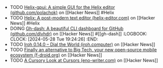 - TODO [Helix-gpui: A simple GUI for the Helix editor (github.com/polachok)](https://news.ycombinator.com/item?id=40492300) on [[Hacker News]] #Helix
- TODO [Helix: A post-modern text editor (helix-editor.com)](https://news.ycombinator.com/item?id=40487068) on [[Hacker News]] #Helix
- DOING [Gh-dash: A beautiful CLI dashboard for GitHub (github.com/dlvhdr)](https://news.ycombinator.com/item?id=40496150) on [[Hacker News]] #[[gh-dash]]
  :LOGBOOK:
  CLOCK: [2024-05-28 Tue 19:24:26]
  :END:
- TODO [Iroh 0.14.0 – Dial the World (iroh.computer)](https://news.ycombinator.com/item?id=40080427) on [[Hacker News]]
- TODO [Finally an alternative to Big Tech, your new open-source mobile ecosystem (f-droid.org)](https://news.ycombinator.com/item?id=40501027) on [[Hacker News]]
- TODO [A Cursory Look at Cursors (eno-writer.com)](https://news.ycombinator.com/item?id=40470971) on [[Hacker News]]